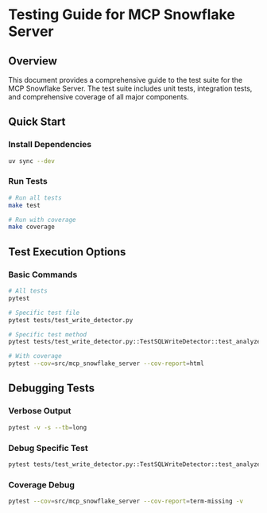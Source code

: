 # Testing Guide for MCP Snowflake Server

## Overview

This document provides a comprehensive guide to the test suite for the MCP Snowflake Server. The test suite includes unit tests, integration tests, and comprehensive coverage of all major components.

## Quick Start

### Install Dependencies
```bash
uv sync --dev
```

### Run Tests
```bash
# Run all tests
make test

# Run with coverage
make coverage
```

## Test Execution Options

### Basic Commands
```bash
# All tests
pytest

# Specific test file
pytest tests/test_write_detector.py

# Specific test method
pytest tests/test_write_detector.py::TestSQLWriteDetector::test_analyze_select_query

# With coverage
pytest --cov=src/mcp_snowflake_server --cov-report=html
```

## Debugging Tests

### Verbose Output
```bash
pytest -v -s --tb=long
```

### Debug Specific Test
```bash
pytest tests/test_write_detector.py::TestSQLWriteDetector::test_analyze_select_query -v -s
```

### Coverage Debug
```bash
pytest --cov=src/mcp_snowflake_server --cov-report=term-missing -v
```
